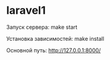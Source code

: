 # laravel1

Запуск сервера:
make start

Установка зависимостей:
make install

Основной путь:
http://127.0.0.1:8000/
